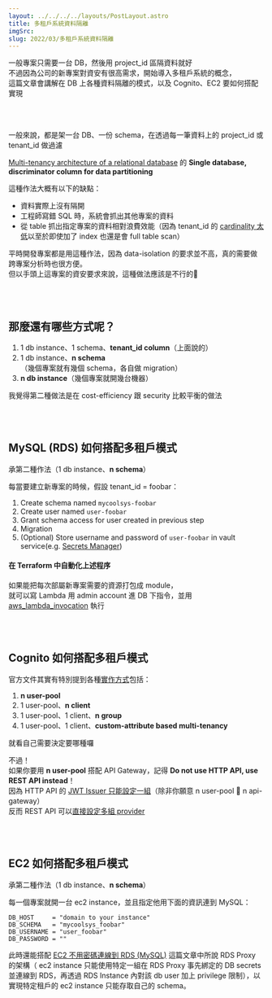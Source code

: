 ```yaml
---
layout: ../../../../layouts/PostLayout.astro
title: 多租戶系統資料隔離
imgSrc: 
slug: 2022/03/多租戶系統資料隔離
---
```


  
一般專案只需要一台 DB，然後用 project_id 區隔資料就好<br>
不過因為公司的新專案對資安有很高需求，開始導入多租戶系統的概念，<br>
這篇文章會講解在 DB 上各種資料隔離的模式，以及 Cognito、EC2 要如何搭配實現







<br><br>



  
一般來說，都是架一台 DB、一份 schema，在透過每一筆資料上的 project_id 或 tenant_id 做過濾



[](https://medium.com/cyberark-engineering/multi-tenancy-architecture-of-a-relational-database-afe3548fd8bb)[Multi-tenancy architecture of a relational database](https://medium.com/cyberark-engineering/multi-tenancy-architecture-of-a-relational-database-afe3548fd8bb) 的 **Single database, discriminator column for data partitioning**



  
這種作法大概有以下的缺點：



  
- 資料實際上沒有隔開  
- 工程師寫錯 SQL 時，系統會抓出其他專案的資料  
- 從 table 抓出指定專案的資料相對浪費效能（因為 tenant_id 的 [cardinality 太低](https://kylinyu.win/mysql-index-cardinality/)以至於即使加了 index 也還是會 full table scan）



  
平時開發專案都是用這種作法，因為 data-isolation 的要求並不高，真的需要做跨專案分析時也很方便。<br>
但以手頭上這專案的資安要求來說，這種做法應該是不行的🥲



<br><br>



  
## 那麼還有哪些方式呢？



  
1. 1 db instance、1 schema、**tenant_id column**（上面說的）  
2. 1 db instance、**n schema**（幾個專案就有幾個 schema，各自做 migration）  
3. **n db instance**（幾個專案就開幾台機器）



  
我覺得第二種做法是在 cost-efficiency 跟 security 比較平衡的做法



<br><br>



  
## MySQL (RDS) 如何搭配多租戶模式



  
承第二種作法（1 db instance、**n schema**）



  
每當要建立新專案的時候，假設 tenant_id = foobar：



  
1. Create schema named `mycoolsys-foobar`  
2. Create user named `user-foobar`  
3. Grant schema access for user created in previous step  
4. Migration  
5. (Optional) Store username and password of `user-foobar` in vault service(e.g. [Secrets Manager](https://aws.amazon.com/tw/secrets-manager/))



  
#### 在 Terraform 中自動化上述程序



  
如果能把每次部屬新專案需要的資源打包成 module，<br>
就可以寫 Lambda 用 admin account 進 DB 下指令，並用 [aws_lambda_invocation](https://registry.terraform.io/providers/hashicorp/aws/latest/docs/resources/lambda_invocation) 執行



<br><br>



  
## Cognito 如何搭配多租戶模式



  
官方文件其實有特別提到各種[實作方式](https://docs.aws.amazon.com/cognito/latest/developerguide/multi-tenant-application-best-practices.html)包括：



  
1. **n user-pool**  
2. 1 user-pool、**n client**  
3. 1 user-pool、1 client、**n group**  
4. 1 user-pool、1 client、**custom-attribute based multi-tenancy**



  
就看自己需要決定要哪種囉



  
不過！<br>
如果你要用 **n user-pool** 搭配 API Gateway，記得 **Do not use HTTP API, use REST API instead**！<br>
因為 HTTP API 的 [JWT Issuer 只能設定一組](https://registry.terraform.io/providers/hashicorp/aws/latest/docs/resources/apigatewayv2_authorizer#issuer)（除非你願意 n user-pool 🤝 n api-gateway）<br>
反而 REST API  可以[直接設定多組 provider](https://registry.terraform.io/providers/hashicorp/aws/latest/docs/resources/api_gateway_authorizer#provider_arns)



<br><br>



  
## EC2 如何搭配多租戶模式



  
承第二種作法（1 db instance、**n schema**）



  
每一個專案就開一台 ec2 instance，並且指定他用下面的資訊連到 MySQL：



  
```
DB_HOST     = "domain to your instance"
DB_SCHEMA   = "mycoolsys_foobar"
DB_USERNAME = "user_foobar"
DB_PASSWORD = ""
```



  
此時還能搭配 [EC2 不用密碼連線到 RDS (MySQL)](https://blog.artyomliou.ninja/2022/03/ec2-%e4%b8%8d%e7%94%a8%e5%af%86%e7%a2%bc%e9%80%a3%e7%b7%9a%e5%88%b0-rds-mysql/) 這篇文章中所說 RDS Proxy 的架構（ ec2 instance 只能使用特定一組在 RDS Proxy 事先綁定的 DB secrets 並連線到 RDS，再透過 RDS Instance 內對該 db user 加上 privilege 限制），以實現特定租戶的 ec2 instance 只能存取自己的 schema。
